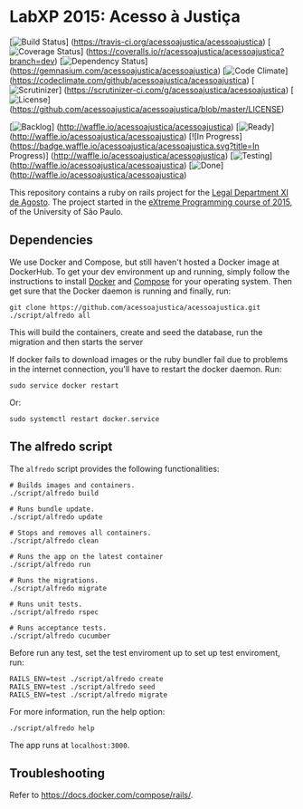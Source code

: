 LabXP 2015: Acesso à Justiça
==============================

[![Build Status](https://img.shields.io/travis/acessoajustica/acessoajustica.svg)]
                (https://travis-ci.org/acessoajustica/acessoajustica)
[![Coverage Status](https://img.shields.io/coveralls/acessoajustica/acessoajustica.svg)]
                   (https://coveralls.io/r/acessoajustica/acessoajustica?branch=dev)
[![Dependency Status](https://img.shields.io/gemnasium/acessoajustica/acessoajustica.svg)]
                     (https://gemnasium.com/acessoajustica/acessoajustica)
[![Code Climate](https://img.shields.io/codeclimate/github/acessoajustica/acessoajustica.svg)]
                (https://codeclimate.com/github/acessoajustica/acessoajustica)
[![Scrutinizer](https://img.shields.io/scrutinizer/g/acessoajustica/acessoajustica.svg)]
               (https://scrutinizer-ci.com/g/acessoajustica/acessoajustica)
[![License](https://img.shields.io/github/license/acessoajustica/acessoajustica.svg)]
           (https://github.com/acessoajustica/acessoajustica/blob/master/LICENSE)

[![Backlog](https://badge.waffle.io/acessoajustica/acessoajustica.svg?title=Backlog)]
           (http://waffle.io/acessoajustica/acessoajustica)
[![Ready](https://badge.waffle.io/acessoajustica/acessoajustica.svg?title=Ready)]
         (http://waffle.io/acessoajustica/acessoajustica)
[![In Progress](https://badge.waffle.io/acessoajustica/acessoajustica.svg?title=In Progress)]
               (http://waffle.io/acessoajustica/acessoajustica)
[![Testing](https://badge.waffle.io/acessoajustica/acessoajustica.svg?title=Testing)]
           (http://waffle.io/acessoajustica/acessoajustica)
[![Done](https://badge.waffle.io/acessoajustica/acessoajustica.svg?title=Done)]
        (http://waffle.io/acessoajustica/acessoajustica)

This repository contains a ruby on rails project for the
[Legal Department XI de Agosto](http://djonzedeagosto.org.br/). The project
started in the
[eXtreme Programming course of 2015](http://ccsl.ime.usp.br/wiki/LabXP2015),
of the University of São Paulo.

## Dependencies

We use Docker and Compose, but still haven't hosted a Docker
image at DockerHub.
To get your dev environment up and running, simply follow the instructions to
install [Docker](https://docs.docker.com/installation/) and
[Compose](https://docs.docker.com/compose/install/) for your
operating system. Then get sure that the Docker daemon is running and
finally, run:

```
git clone https://github.com/acessoajustica/acessoajustica.git
./script/alfredo all
```

This will build the containers, create and seed the database, run the migration and then starts the server

If docker fails to download images or the ruby bundler
fail due to problems in the internet connection, you'll have
to restart the docker daemon. Run:

```
sudo service docker restart
```

Or:

```
sudo systemctl restart docker.service
```

## The alfredo script

The ```alfredo``` script provides the following functionalities:

```
# Builds images and containers.
./script/alfredo build

# Runs bundle update.
./script/alfredo update

# Stops and removes all containers.
./script/alfredo clean

# Runs the app on the latest container
./script/alfredo run

# Runs the migrations.
./script/alfredo migrate

# Runs unit tests.
./script/alfredo rspec

# Runs acceptance tests.
./script/alfredo cucumber
```

Before run any test, set the test enviroment up
to set up test enviroment, run:

```
RAILS_ENV=test ./script/alfredo create
RAILS_ENV=test ./script/alfredo seed
RAILS_ENV=test ./script/alfredo migrate
```

For more information, run the help option:

```
./script/alfredo help
```

The app runs at ```localhost:3000```.

## Troubleshooting

Refer to https://docs.docker.com/compose/rails/.
